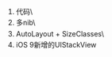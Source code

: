 <div>

1.  <span style="line-height: 1.6;">代码</span>\
2.  <span style="line-height: 1.6;">多nib</span>\
3.  <span style="line-height: 1.6;">AutoLayout + SizeClasses</span>\
4.  <span style="line-height: 1.6;">iOS 9新增的UIStackView</span>

</div>
